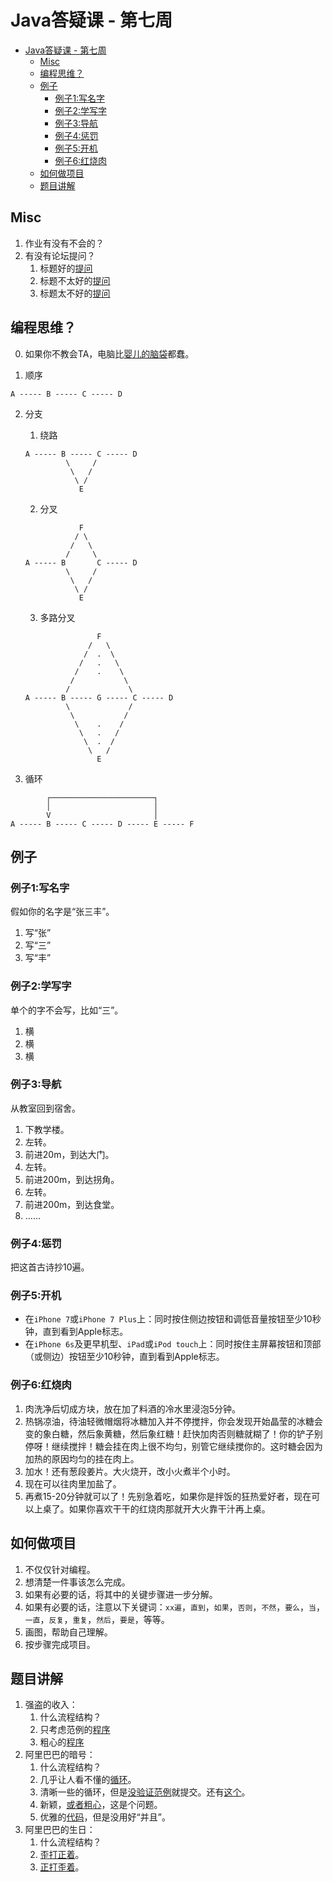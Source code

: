 # Java答疑课 - 第七周

- [Java答疑课 - 第七周](#java%E7%AD%94%E7%96%91%E8%AF%BE---%E7%AC%AC%E4%B8%83%E5%91%A8)
  - [Misc](#misc)
  - [编程思维？](#%E7%BC%96%E7%A8%8B%E6%80%9D%E7%BB%B4)
  - [例子](#%E4%BE%8B%E5%AD%90)
    - [例子1:写名字](#%E4%BE%8B%E5%AD%901%E5%86%99%E5%90%8D%E5%AD%97)
    - [例子2:学写字](#%E4%BE%8B%E5%AD%902%E5%AD%A6%E5%86%99%E5%AD%97)
    - [例子3:导航](#%E4%BE%8B%E5%AD%903%E5%AF%BC%E8%88%AA)
    - [例子4:惩罚](#%E4%BE%8B%E5%AD%904%E6%83%A9%E7%BD%9A)
    - [例子5:开机](#%E4%BE%8B%E5%AD%905%E5%BC%80%E6%9C%BA)
    - [例子6:红烧肉](#%E4%BE%8B%E5%AD%906%E7%BA%A2%E7%83%A7%E8%82%89)
  - [如何做项目](#%E5%A6%82%E4%BD%95%E5%81%9A%E9%A1%B9%E7%9B%AE)
  - [题目讲解](#%E9%A2%98%E7%9B%AE%E8%AE%B2%E8%A7%A3)

## Misc

1. 作业有没有不会的？
2. 有没有论坛提问？
   1. 标题好的[提问][6]
   2. 标题不太好的[提问][7]
   3. 标题太不好的[提问][8]

## 编程思维？

0. 如果你不教会TA，电脑比[婴儿的脑袋][9]都蠢。

1. 顺序

```
A ----- B ----- C ----- D
```

2. 分支
   1. 绕路
    ```
    A ----- B ----- C ----- D
             \     /
              \   /
               \ /
                E
    ```
    2. 分叉
    ```
                F
               / \
              /   \
             /     \
    A ----- B       C ----- D
             \     /
              \   /
               \ /
                E
    ```
    3. 多路分叉
    ```
                    F
                  /   \
                 /  .  \
                /   .   \
               /    .    \
              /           \
             /             \
    A ----- B ----- G ----- C ----- D
             \             /
              \           /
               \    .    /
                \   .   /
                 \  .  /
                  \   /
                    E
    ```

3. 循环
```
        ┌───────────────────────┐
        │                       │
        V                       │
A ----- B ----- C ----- D ----- E ----- F
```

## 例子

### 例子1:写名字

假如你的名字是“张三丰”。

1. 写“张”
2. 写“三”
3. 写“丰”

### 例子2:学写字

单个的字不会写，比如“三”。

1. 横
2. 横
3. 横

### 例子3:导航

从教室回到宿舍。

1. 下教学楼。
2. 左转。
3. 前进20m，到达大门。
4. 左转。
5. 前进200m，到达拐角。
6. 左转。
7. 前进200m，到达食堂。
8. ……

### 例子4:惩罚

把这首古诗抄10遍。

### 例子5:开机

- 在`iPhone 7`或`iPhone 7 Plus`上：同时按住侧边按钮和调低音量按钮至少10秒钟，直到看到Apple标志。
- 在`iPhone 6s`及更早机型、`iPad`或`iPod touch`上：同时按住主屏幕按钮和顶部（或侧边）按钮至少10秒钟，直到看到Apple标志。

### 例子6:红烧肉

1. 肉洗净后切成方块，放在加了料酒的冷水里浸泡5分钟。
2. 热锅凉油，待油轻微帽烟将冰糖加入并不停搅拌，你会发现开始晶莹的冰糖会变的象白糖，然后象黄糖，然后象红糖！赶快加肉否则糖就糊了！你的铲子别停呀！继续搅拌！糖会挂在肉上很不均匀，别管它继续搅你的。这时糖会因为加热的原因均匀的挂在肉上。
3. 加水！还有葱段姜片。大火烧开，改小火煮半个小时。
4. 现在可以往肉里加盐了。
5. 再煮15-20分钟就可以了！先别急着吃，如果你是拌饭的狂热爱好者，现在可以上桌了。如果你喜欢干干的红烧肉那就开大火靠干汁再上桌。

## 如何做项目

1. 不仅仅针对编程。
2. 想清楚一件事该怎么完成。
3. 如果有必要的话，将其中的关键步骤进一步分解。
4. 如果有必要的话，注意以下关键词：`xx遍`，`直到`，`如果`，`否则`，`不然`，`要么`，`当`，`一直`，`反复`，`重复`，`然后`，`要是`，等等。
5. 画图，帮助自己理解。
6. 按步骤完成项目。

## 题目讲解

1. 强盗的收入：
   1. 什么流程结构？
   2. 只考虑范例的[程序][3]
   3. 粗心的[程序][4]
2. 阿里巴巴的暗号：
   1. 什么流程结构？
   2. 几乎让人看不懂的[循环][11]。
   3. 清晰一些的循环，但是[没验证范例][12]就提交。还有[这个][1]。
   4. 新颖，[或者粗心][10]，这是个问题。
   5. 优雅的[代码][13]，但是没用好“并且”。
3. 阿里巴巴的生日：
   1. 什么流程结构？
   2. [歪打正着][2]。
   3. [正打歪着][14]。

[1]:https://vijos.org/d/kidolab_2019_Spring/records/5caa299af41362797c514ffd
[2]:https://vijos.org/d/kidolab_2019_Spring/records/5caaad4cf41362798551518f
[3]:https://vijos.org/d/kidolab_2019_Spring/records/5ca9feb3f41362798751521a
[4]:https://vijos.org/d/kidolab_2019_Spring/records/5caafd0bf413627987515285
[6]:https://vijos.org/d/kidolab_2019_Spring/discuss/5cab0101f41362797c515022
[7]:https://vijos.org/d/kidolab_2019_Spring/discuss/5cac5832f41362798751532c
[8]:https://vijos.org/d/kidolab_2019_Spring/discuss/5cac5663f41362798551522d
[9]:https://v.youku.com/v_show/id_XNjc1OTUzMDI0.html
[10]:https://vijos.org/d/kidolab_2019_Spring/records/5cac4d58f413627985515226
[11]:https://vijos.org/d/kidolab_2019_Spring/records/5cac60a5f41362798651503f
[12]:https://vijos.org/d/kidolab_2019_Spring/records/5cac5c6cf413627985515232
[13]:https://vijos.org/d/kidolab_2019_Spring/records/5cac5f7ef413627985515235
[14]:https://vijos.org/d/kidolab_2019_Spring/records/5cac5f03f41362797c51509f